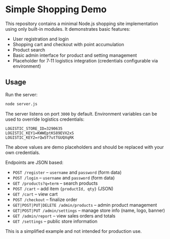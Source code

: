 # Simple Shopping Demo

This repository contains a minimal Node.js shopping site implementation using
only built-in modules. It demonstrates basic features:

* User registration and login
* Shopping cart and checkout with point accumulation
* Product search
* Basic admin interface for product and setting management
* Placeholder for 7‑11 logistics integration (credentials configurable via environment)

## Usage

Run the server:

```bash
node server.js
```

The server listens on port `3000` by default. Environment variables can be used
to override logistics credentials:

```
LOGISTIC_STORE_ID=3290635
LOGISTIC_KEY1=KWWEptKS89EVX2xS
LOGISTIC_KEY2=rQw5T7utTGUQXqRK
```
The above values are demo placeholders and should be replaced with your own credentials.

Endpoints are JSON based:

* `POST /register` – `username` and `password` (form data)
* `POST /login` – `username` and `password` (form data)
* `GET /products?q=term` – search products
* `POST /cart` – add item `{productId, qty}` (JSON)
* `GET /cart` – view cart
* `POST /checkout` – finalize order
* `GET|POST|PUT|DELETE /admin/products` – admin product management
* `GET|POST|PUT /admin/settings` – manage store info (name, logo, banner)
* `GET /admin/report` – view sales orders and totals
* `GET /settings` – public store information

This is a simplified example and not intended for production use.
